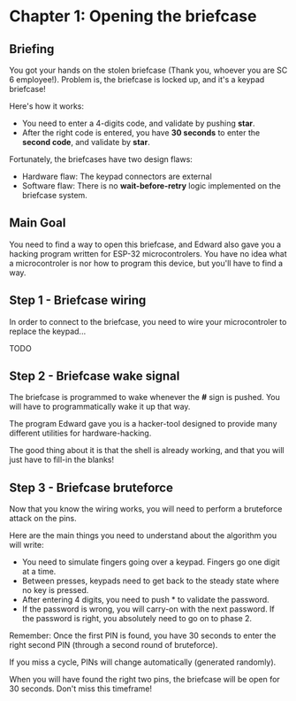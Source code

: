 # Chapter 1: Opening the briefcase

## Briefing

You got your hands on the stolen briefcase (Thank you, whoever you are SC 6 employee!).
Problem is, the briefcase is locked up, and it's a keypad briefcase!

Here's how it works:
 * You need to enter a 4-digits code, and validate by pushing **star**.
 * After the right code is entered, you have **30 seconds** to enter the **second code**, and validate by **star**.

Fortunately, the briefcases have two design flaws:
 * Hardware flaw: The keypad connectors are external
 * Software flaw: There is no **wait-before-retry** logic implemented on the briefcase system.

## Main Goal

You need to find a way to open this briefcase, and Edward also gave you a hacking program written for ESP-32 microcontrolers.
You have no idea what a microcontroler is nor how to program this device, but you'll have to find a way.

## Step 1 - Briefcase wiring

In order to connect to the briefcase, you need to wire your microcontroler to replace the keypad...

TODO

## Step 2 - Briefcase wake signal

The briefcase is programmed to wake whenever the **#** sign is pushed.
You will have to programmatically wake it up that way.

The program Edward gave you is a hacker-tool designed to provide many different utilities for hardware-hacking.

The good thing about it is that the shell is already working, and that you will just have to fill-in the blanks!

## Step 3 - Briefcase bruteforce

Now that you know the wiring works, you will need to perform a bruteforce attack on the pins.

Here are the main things you need to understand about the algorithm you will write:
 * You need to simulate fingers going over a keypad. Fingers go one digit at a time.
 * Between presses, keypads need to get back to the steady state where no key is pressed.
 * After entering 4 digits, you need to push * to validate the password.
 * If the password is wrong, you will carry-on with the next password. If the password is right, you absolutely need to go on to phase 2.

Remember: Once the first PIN is found, you have 30 seconds to enter the right second PIN (through a second round of bruteforce).

If you miss a cycle, PINs will change automatically (generated randomly).

When you will have found the right two pins, the briefcase will be open for 30 seconds. Don't miss this timeframe!
